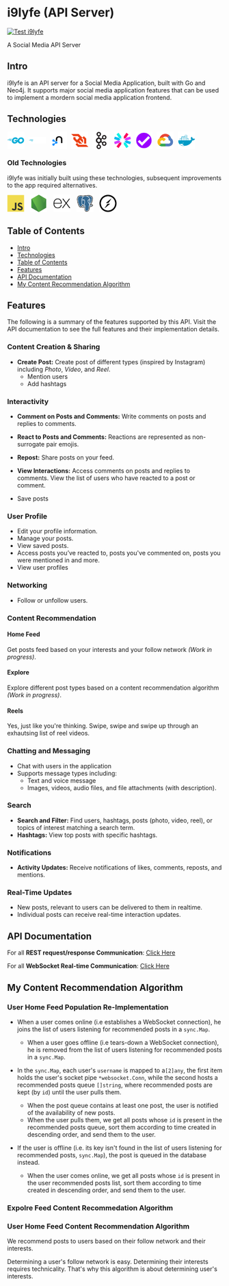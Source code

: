 # i9lyfe (API Server)

[![Test i9lyfe](https://github.com/the-real-i9/i9lyfe-server/actions/workflows/test.yml/badge.svg)](https://github.com/the-real-i9/i9lyfe-server/actions/workflows/test.yml)

A Social Media API Server

## Intro

i9lyfe is an API server for a Social Media Application, built with Go and Neo4j. It supports major social media application features that can be used to implement a mordern social media application frontend.

## Technologies

<div style="display: flex; align-items: center;">
<img style="margin-right: 10px" alt="go" width="40" src="./.attachments/tech-icons/go-original-wordmark.svg" />
<img style="margin-right: 10px" alt="go" width="40" src="./.attachments/tech-icons/gofiber.svg" />
<img style="margin-right: 10px" alt="neo4j" width="40" src="./.attachments/tech-icons/neo4j-original.svg" />
<img style="margin-right: 10px" alt="websocket" width="40" src="./.attachments/tech-icons/websocket.svg" />
<img style="margin-right: 10px" alt="apachekafka" width="40" src="./.attachments/tech-icons/apachekafka-original.svg" />
<img style="margin-right: 10px" alt="javascript" width="40" src="./.attachments/tech-icons/jwt.svg" />
<img style="margin-right: 10px" alt="javascript" width="40" src="./.attachments/tech-icons/express-validator.svg" />
<img style="margin-right: 10px" alt="googlecloud" width="40" src="./.attachments/tech-icons/googlecloud-original.svg" />
<img style="margin-right: 10px" alt="docker" width="40" src="./.attachments/tech-icons/docker-plain.svg" />
</div>

### Old Technologies

i9lyfe was initially built using these technologies, subsequent improvements to the app required alternatives.

<div>
<img style="margin-right: 10px" alt="javascript" width="40" src="./.attachments/tech-icons/javascript-original.svg" />
<img style="margin-right: 10px" alt="nodejs" width="40" src="./.attachments/tech-icons/nodejs-original.svg" />
<img style="margin-right: 10px" alt="express" width="40" src="./.attachments/tech-icons/express-original.svg" />
<img style="margin-right: 10px" alt="postgresql" width="40" src="./.attachments/tech-icons/postgresql-original.svg" />
<img style="margin-right: 10px" alt="socket.io" width="40" src="./.attachments/tech-icons/socketio-original.svg" />
</div>

## Table of Contents

- [Intro](#intro)
- [Technologies](#technologies)
- [Table of Contents](#table-of-contents)
- [Features](#features)
- [API Documentation](#api-documentation)
- [My Content Recommendation Algorithm](#my-content-recommendation-algorithm)

## Features

The following is a summary of the features supported by this API. Visit the API documentation to see the full features and their implementation details.

### Content Creation & Sharing

- **Create Post:** Create post of different types (inspired by Instagram) including *Photo*, *Video*, and *Reel*.
  - Mention users
  - Add hashtags

### Interactivity

- **Comment on Posts and Comments:** Write comments on posts and replies to comments.

- **React to Posts and Comments:** Reactions are represented as non-surrogate pair emojis.  
- **Repost:** Share posts on your feed.  
- **View Interactions:** Access comments on posts and replies to comments. View the list of users who have reacted to a post or comment.
- Save posts

### User Profile

- Edit your profile information.
- Manage your posts.
- View saved posts.  
- Access posts you’ve reacted to, posts you've commented on, posts you were mentioned in and more.
- View user profiles

### Networking

- Follow or unfollow users.

### Content Recommendation

#### Home Feed

Get posts feed based on your interests and your follow network *(Work in progress)*.

#### Explore

Explore different post types based on a content recommendation algorithm *(Work in progress)*.

#### Reels

Yes, just like you're thinking. Swipe, swipe and swipe up through an exhautsing list of reel videos.

### Chatting and Messaging

- Chat with users in the application
- Supports message types including:
  - Text and voice message
  - Images, videos, audio files, and file attachments (with description).

### Search

- **Search and Filter:** Find users, hashtags, posts (photo, video, reel), or topics of interest matching a search term.
- **Hashtags:** View top posts with specific hashtags.

### Notifications

- **Activity Updates:** Receive notifications of likes, comments, reposts, and mentions.

### Real-Time Updates

- New posts, relevant to users can be delivered to them in realtime.
- Individual posts can receive real-time interaction updates.

## API Documentation

For all **REST request/response Communication**: [Click Here](./.apidoc/restapi.md)

For all **WebSocket Real-time Communication**: [Click Here](./.apidoc/websocketsapi.md)

## My Content Recommendation Algorithm

### User Home Feed Population Re-Implementation

- When a user comes online (i.e establishes a WebSocket connection), he joins the list of users listening for recommended posts in a `sync.Map`.
  - When a user goes offline (i.e tears-down a WebSocket connection), he is removed from the list of users listening for recommended posts in a `sync.Map`.

- In the `sync.Map`, each user's `username` is mapped to a`[2]any`, the first item holds the user's socket pipe `*websocket.Conn`, while the second hosts a recommended posts queue `[]string`, where recommended posts are kept (by `id`) until the user pulls them.
  - When the post queue contains at least one post, the user is notified of the availability of new posts.
  - When the user pulls them, we get all posts whose `id` is present in the recommended posts queue, sort them according to time created in descending order, and send them to the user.

- If the user is offline (i.e. its key isn't found in the list of users listening for recommended posts, `sync.Map`), the post is queued in the database instead.
  - When the user comes online, we get all posts whose `id` is present in the user recommended posts list, sort them according to time created in descending order, and send them to the user.

### Expolre Feed Content Recommedation Algorithm

### User Home Feed Content Recommendation Algorithm

We recommend posts to users based on their follow network and their interests.

Determining a user's follow network is easy. Determining their interests requires technicality. That's why this algorithm is about determining user's interests.
